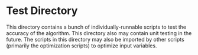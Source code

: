 # Test Directory

This directory contains a bunch of individually-runnable scripts to test the accuracy of the algorithm. This directory also may contain unit testing in the future. The scripts in this directory may also be imported by other scripts (primarily the optimization scripts) to optimize input variables.
